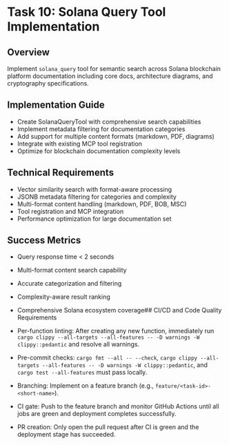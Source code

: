 # Task 10: Solana Query Tool Implementation

## Overview
Implement `solana_query` tool for semantic search across Solana blockchain platform documentation including core docs, architecture diagrams, and cryptography specifications.

## Implementation Guide
- Create SolanaQueryTool with comprehensive search capabilities
- Implement metadata filtering for documentation categories
- Add support for multiple content formats (markdown, PDF, diagrams)
- Integrate with existing MCP tool registration
- Optimize for blockchain documentation complexity levels

## Technical Requirements
- Vector similarity search with format-aware processing
- JSONB metadata filtering for categories and complexity
- Multi-format content handling (markdown, PDF, BOB, MSC)
- Tool registration and MCP integration
- Performance optimization for large documentation set

## Success Metrics
- Query response time < 2 seconds
- Multi-format content search capability
- Accurate categorization and filtering
- Complexity-aware result ranking
- Comprehensive Solana ecosystem coverage## CI/CD and Code Quality Requirements

- Per-function linting: After creating any new function, immediately run `cargo clippy --all-targets --all-features -- -D warnings -W clippy::pedantic` and resolve all warnings.
- Pre-commit checks: `cargo fmt --all -- --check`, `cargo clippy --all-targets --all-features -- -D warnings -W clippy::pedantic`, and `cargo test --all-features` must pass locally.
- Branching: Implement on a feature branch (e.g., `feature/<task-id>-<short-name>`).
- CI gate: Push to the feature branch and monitor GitHub Actions until all jobs are green and deployment completes successfully.
- PR creation: Only open the pull request after CI is green and the deployment stage has succeeded.
